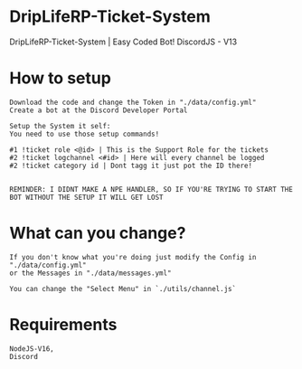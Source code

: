 # DripLifeRP-Ticket-System
DripLifeRP-Ticket-System | Easy Coded Bot!
DiscordJS - V13


# How to setup
```
Download the code and change the Token in "./data/config.yml"
Create a bot at the Discord Developer Portal

Setup the System it self:
You need to use those setup commands!

#1 !ticket role <@id> | This is the Support Role for the tickets
#2 !ticket logchannel <#id> | Here will every channel be logged
#2 !ticket category id | Dont tagg it just pot the ID there!


REMINDER: I DIDNT MAKE A NPE HANDLER, SO IF YOU'RE TRYING TO START THE BOT WITHOUT THE SETUP IT WILL GET LOST
```

# What can you change?
```
If you don't know what you're doing just modify the Config in "./data/config.yml"
or the Messages in "./data/messages.yml"

You can change the "Select Menu" in `./utils/channel.js`
```
# Requirements
```
NodeJS-V16,
Discord
```
